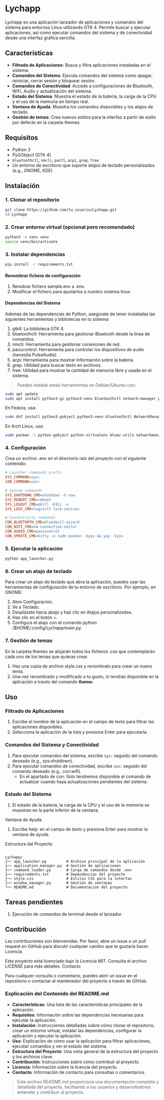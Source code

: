 # Lychapp

Lychapp es una aplicación lanzador de aplicaciones y comandos del sistema para entornos Linux utilizando GTK 4. Permite buscar y ejecutar aplicaciones, así como ejecutar comandos del sistema y de conectividad desde una interfaz gráfica sencilla.

## Características

- **Filtrado de Aplicaciones**: Busca y filtra aplicaciones instaladas en el sistema.
- **Comandos del Sistema**: Ejecuta comandos del sistema como apagar, reiniciar, cerrar sesión y bloquear sesión.
- **Comandos de Conectividad**: Accede a configuraciones de Bluetooth, WiFi, Audio y actualización del sistema.
- **Estado del Sistema**: Muestra el estado de la batería, la carga de la CPU y el uso de la memoria en tiempo real.
- **Ventana de Ayuda**: Muestra los comandos disponibles y los atajos de teclado.
- **Gestión de temas**: Crea nuevos estilos para la interfaz a partir de estilo por defecto en la carpeta themes.

## Requisitos

- Python 3
- PyGObject (GTK 4)
- `bluetoothctl`, `nmcli`, `pactl`, `acpi`, `grep`, `free`
- Un entorno de escritorio que soporte atajos de teclado personalizados (e.g., GNOME, KDE)

## Instalación

### 1. Clonar el repositorio

```sh
git clone https://github.com/tu_usuario/Lychapp.git
cd Lychapp
```

### 2. Crear entorno virtual (opcional pero recomendado)

```sh
python3 -m venv venv
source venv/bin/activate
```

### 3. Instalar dependencias

```sh
pip install -r requirements.txt
```

#### Renombrar fichero de configuración

   1. Renobrar fichero sample.env a .env.
   2. Modificar el fichero para ajustarlos a nuestro sistema linux.

#### Dependencias del Sistema

Además de las dependencias de Python, asegúrate de tener instaladas las siguientes herramientas y bibliotecas en tu sistema:

   1. gtk4: La biblioteca GTK 4.
   2. bluetoothctl: Herramienta para gestionar Bluetooth desde la línea de comandos.
   3. nmcli: Herramienta para gestionar conexiones de red.
   4. pavucontrol: Herramienta para controlar los dispositivos de audio (necesita PulseAudio).
   5. acpi: Herramienta para mostrar información sobre la batería.
   6. grep: Utilidad para buscar texto en archivos.
   7. free: Utilidad para mostrar la cantidad de memoria libre y usada en el sistema.

> Puedes instalar estas herramientas en Debian/Ubuntu con:

```sh
sudo apt update
sudo apt install python3-gi python3-venv bluetoothctl network-manager pavucontrol acpi grep free
```

En Fedora, usa:

```sh
sudo dnf install python3-gobject python3-venv bluetoothctl NetworkManager pavucontrol acpi grep procps-ng
```

En Arch Linux, usa:

```sh
sudo pacman -S python-gobject python-virtualenv bluez-utils networkmanager pavucontrol acpi grep procps-ng
```

### 4. Configuración

Crea un archivo .env en el directorio raíz del proyecto con el siguiente contenido:

```ini
# Launcher commands prefix
SYS_COMMAND=sys:
CON_COMMAND=con:

# System commands
SYS_SHUTDOWN_CMD=shutdown -h now
SYS_REBOOT_CMD=reboot
SYS_LOGOUT_CMD=pkill -KILL -u
SYS_LOCK_CMD=loginctl lock-session

# Connectivity commands
CON_BLUETOOTH_CMD=bluedevil-wizard
CON_WIFI_CMD=nm-connection-editor
CON_AUDIO_CMD=pavucontrol
CON_UPDATE_CMD=kitty -e sudo pacman -Syyu && yay -Syyu 
```

### 5. Ejecutar la aplicación

```sh
python app_launcher.py
```

### 6. Crear un atajo de teclado

Para crear un atajo de teclado que abra la aplicación, puedes usar las herramientas de configuración de tu entorno de escritorio. Por ejemplo, en GNOME:

 1. Abre Configuración.
 2. Ve a Teclado.
 3. Desplázate hacia abajo y haz clic en Atajos personalizados.
 4. Haz clic en el botón +.
 5. Configura el atajo con el comando python /$HOME/.config/Lychapp/main.py.

### 7. Gestión de temas

En la carpeta themes se alojarán todos los ficheros .css que contemplarán cada uno de los temas que quieras crear.

   1. Haz una copia de archivo style.css y renombralo para crear un nuevo tema.
   2. Una vez renombrado y modificado a tu gusto, lo tendrás disponible en la aplicación a través del comando **theme:**

## Uso

### Filtrado de Aplicaciones

   1. Escribe el nombre de la aplicación en el campo de texto para filtrar las aplicaciones disponibles.
   2. Selecciona la aplicación de la lista y presiona Enter para ejecutarla.

### Comandos del Sistema y Conectividad

   1. Para ejecutar comandos del sistema, escribe ```sys:``` seguido del comando deseado (e.g., sys:shutdown).
   2. Para ejecutar comandos de conectividad, escribe ```con:``` seguido del comando deseado (e.g., con:wifi).
      - En el apartado de con: Solo tendremos disponible el comando de actualizar cuando haya actualizaciones pendientes del sistema.

### Estado del Sistema

   1. El estado de la batería, la carga de la CPU y el uso de la memoria se muestran en la parte inferior de la ventana.

Ventana de Ayuda

   1. Escribe help: en el campo de texto y presiona Enter para mostrar la ventana de ayuda.

Estructura del Proyecto

```plaintext

Lychapp/
├── app_launcher.py         # Archivo principal de la aplicación
├── application_manager.py  # Gestión de aplicaciones
├── command_loader.py       # Carga de comandos desde .env
├── requirements.txt        # Dependencias del proyecto
├── style.css               # Estilos CSS para la interfaz
├── window_manager.py       # Gestión de ventanas
└── README.md               # Documentación del proyecto
```

## Tareas pendientes

   1. Ejecución de comandos de terminal desde el lanzador.

## Contribución

Las contribuciones son bienvenidas. Por favor, abre un issue o un pull request en GitHub para discutir cualquier cambio que te gustaría hacer.
Licencia

Este proyecto está licenciado bajo la Licencia MIT. Consulta el archivo LICENSE para más detalles.
Contacto

Para cualquier consulta o comentario, puedes abrir un issue en el repositorio o contactar al mantenedor del proyecto a través de GitHub.

### Explicación del Contenido del README.md

- **Características**: Una lista de las características principales de la aplicación.
- **Requisitos**: Información sobre las dependencias necesarias para ejecutar la aplicación.
- **Instalación**: Instrucciones detalladas sobre cómo clonar el repositorio, crear un entorno virtual, instalar las dependencias, configurar la aplicación y ejecutar la aplicación.
- **Uso**: Explicación de cómo usar la aplicación para filtrar aplicaciones, ejecutar comandos y ver el estado del sistema.
- **Estructura del Proyecto**: Una vista general de la estructura del proyecto y los archivos clave.
- **Contribución**: Instrucciones sobre cómo contribuir al proyecto.
- **Licencia**: Información sobre la licencia del proyecto.
- **Contacto**: Información de contacto para consultas o comentarios.

> Este archivo README.md proporciona una documentación completa y detallada del proyecto, facilitando a los usuarios y desarrolladores entender y contribuir al proyecto.

